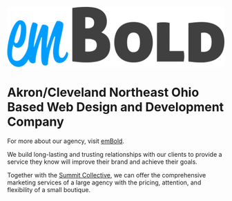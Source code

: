 ![emBold](../assets/embold.svg)

# Akron/Cleveland Northeast Ohio Based Web Design and Development Company

For more about our agency, visit [emBold](http://embold.com/).

We build long-lasting and trusting relationships with our clients to provide a service they know will improve their brand and achieve their goals.

Together with the [Summit Collective](http://summitcollective.org/), we can offer the comprehensive marketing services of a large agency with the pricing, attention, and flexibility of a small boutique.